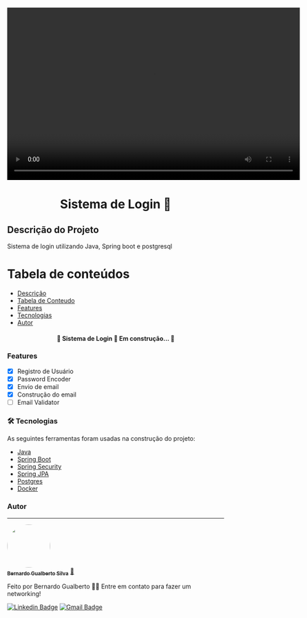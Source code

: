 <p align="center">
  <a href="#">
    <video src="https://i.imgur.com/Tv0PWuD.mp4" height="400" width="680" alt="Unform" autoplay loop />
  </a>
</p>

<h1 align="center">Sistema de Login 🧩</h1>

## Descrição do Projeto

<p id="Descricao">Sistema de login utilizando Java, Spring boot e postgresql</p>

# Tabela de conteúdos

<!--ts-->

- [Descrição](#Descricao)
- [Tabela de Conteudo](#tabela-de-conteudo)
- [Features](#Features)
- [Tecnologias](#tecnologias)
- [Autor](#autor)
<!--te-->

<h4 align="center">
	🚧  Sistema de Login 🚀 Em construção...  🚧
</h4>

### Features

- [x] Registro de Usuário
- [x] Password Encoder
- [x] Envio de email
- [x] Construção do email
- [ ] Email Validator

### 🛠 Tecnologias

As seguintes ferramentas foram usadas na construção do projeto:

- [Java](https://docs.oracle.com/en/java/)
- [Spring Boot](https://spring.io/projects/spring-boot)
- [Spring Security](https://spring.io/projects/spring-security)
- [Spring JPA](https://spring.io/projects/spring-data-jpa)
- [Postgres](https://www.postgresql.org/)
- [Docker](https://www.docker.com/)

### Autor

---

<a href="https://github.com/BernardoDeveloper">
  <img style="border-radius: 50%;" src="https://avatars.githubusercontent.com/u/57423766?v=4" width="100px;" alt=""/>
<br />
<sub><b>Bernardo Gualberto Silva</b></sub></a> <a href="https://github.com/BernardoDeveloper" title="Bernardo">🚀</a>

Feito por Bernardo Gualberto 👋🏽 Entre em contato para fazer um networking!

[![Linkedin Badge](https://img.shields.io/badge/-Bernardo-blue?style=flat-square&logo=Linkedin&logoColor=white&https://www.linkedin.com/in/bernardo-gualberto-3129aa203/)](https://www.linkedin.com/in/bernardo-gualberto-3129aa203/)
[![Gmail Badge](https://img.shields.io/badge/-bernardogualberto8@gmail.com-c14438?style=flat-square&logo=Gmail&logoColor=white&link=mailto:bernardogualberto8@gmail.com)](mailto:bernardogualberto8@gmail.com)
